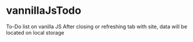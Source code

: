 # vannillaJsTodo
To-Do list on vanilla JS
After closing or refreshing tab with site, data will be located on local storage

